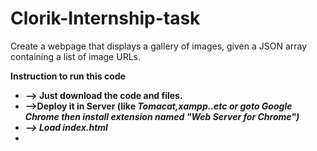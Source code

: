 # Clorik-Internship-task
Create a webpage that displays a gallery of images, given a JSON array containing a list of image URLs.

<b>Instruction to run this code<b>
 <ul>
 <li>--> Just download the code and files.</li>
  <li>-->Deploy it in Server (like <em>Tomacat,xampp..etc <em> or <strong> goto Google Chrome then install extension named "Web Server for Chrome"</strong>)</li>
  <li>--> Load index.html<li>
